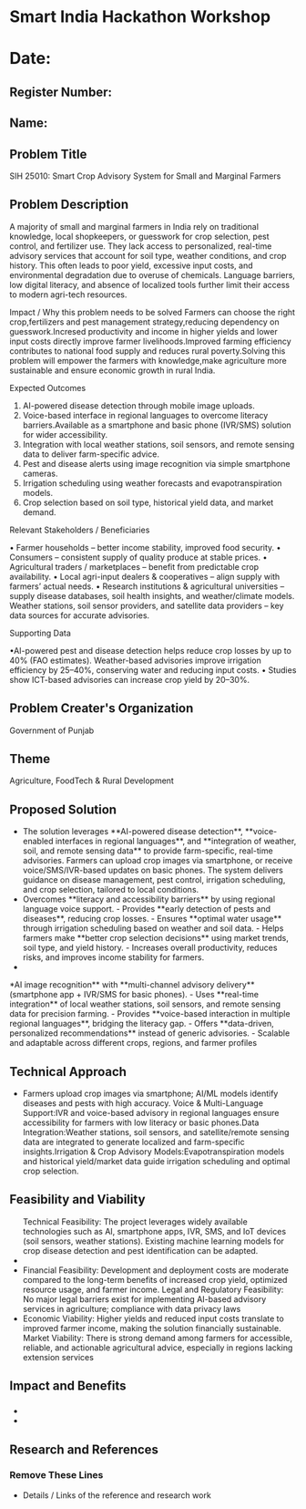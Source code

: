 # Smart India Hackathon Workshop
# Date:
## Register Number:
## Name:
## Problem Title
SIH 25010: Smart Crop Advisory System for Small and Marginal Farmers
## Problem Description
A majority of small and marginal farmers in India rely on traditional knowledge, local shopkeepers, or guesswork for crop selection, pest control, and fertilizer use. They lack access to personalized, real-time advisory services that account for soil type, weather conditions, and crop history. This often leads to poor yield, excessive input costs, and environmental degradation due to overuse of chemicals. Language barriers, low digital literacy, and absence of localized tools further limit their access to modern agri-tech resources.

Impact / Why this problem needs to be solved
     Farmers can choose the right crop,fertilizers and pest management strategy,reducing dependency on guesswork.Incresed productivity and income in higher yields and lower input costs directly improve farmer livelihoods.Improved farming efficiency contributes to national food supply and reduces rural poverty.Solving this problem will empower the farmers with knowledge,make agriculture more sustainable and ensure economic growth in rural India.

Expected Outcomes

1. AI-powered disease detection through mobile image uploads.
2. Voice-based interface in regional languages to overcome literacy barriers.Available as a smartphone and basic phone (IVR/SMS) solution for wider accessibility.
3. Integration with local weather stations, soil sensors, and remote sensing data to deliver farm-specific advice.
4. Pest and disease alerts using image recognition via simple smartphone cameras.
5. Irrigation scheduling using weather forecasts and evapotranspiration models.
6. Crop selection based on soil type, historical yield data, and market demand.

Relevant Stakeholders / Beneficiaries

• Farmer households – better income stability, improved food security.
• Consumers – consistent supply of quality produce at stable prices.
• Agricultural traders / marketplaces – benefit from predictable crop availability. 
• Local agri-input dealers & cooperatives – align supply with farmers’ actual needs.
• Research institutions & agricultural universities – supply disease databases, soil health insights, and weather/climate models.
Weather stations, soil sensor providers, and satellite data providers – key data sources for accurate advisories.

Supporting Data

•AI-powered pest and disease detection helps reduce crop losses by up to 40% (FAO estimates).
Weather-based advisories improve irrigation efficiency by 25–40%, conserving water and reducing input costs.
• Studies show ICT-based advisories can increase crop yield by 20–30%.

## Problem Creater's Organization
Government of Punjab

## Theme
Agriculture, FoodTech & Rural Development

## Proposed Solution
<ul><li>The solution leverages **AI-powered disease detection**, **voice-enabled interfaces in regional languages**, and **integration of weather, soil, and remote sensing data** to provide farm-specific, real-time advisories. Farmers can upload crop images via smartphone, or receive voice/SMS/IVR-based updates on basic phones. The system delivers guidance on disease management, pest control, irrigation scheduling, and crop selection, tailored to local conditions.</li>
<li>Overcomes **literacy and accessibility barriers** by using regional language voice support. - Provides **early detection of pests and diseases**, reducing crop losses. - Ensures **optimal water usage** through irrigation scheduling based on weather and soil data. - Helps farmers make **better crop selection decisions** using market trends, soil type, and yield history. - Increases overall productivity, reduces risks, and improves income stability for farmers.</li>
<li></li></ul>*AI image recognition** with **multi-channel advisory delivery** (smartphone app + IVR/SMS for basic phones). - Uses **real-time integration** of local weather stations, soil sensors, and remote sensing data for precision farming. - Provides **voice-based interaction in multiple regional languages**, bridging the literacy gap. - Offers **data-driven, personalized recommendations** instead of generic advisories. - Scalable and adaptable across different crops, regions, and farmer profiles

## Technical Approach
<ul><li>Farmers upload crop images via smartphone; AI/ML models identify diseases and pests with high accuracy.
Voice & Multi-Language Support:IVR and voice-based advisory in regional languages ensure accessibility for farmers with low literacy or basic phones.Data Integration:Weather stations, soil sensors, and satellite/remote sensing data are integrated to generate localized and farm-specific insights.Irrigation & Crop Advisory Models:Evapotranspiration models and historical yield/market data guide irrigation scheduling and optimal crop selection.
</li></ul>

## Feasibility and Viability
<ul>Technical Feasibility: The project leverages widely available technologies such as AI, smartphone apps, IVR, SMS, and IoT devices (soil sensors, weather stations). Existing machine learning models for crop disease detection and pest identification can be adapted.<li></li>
<li>Financial Feasibility: Development and deployment costs are moderate compared to the long-term benefits of increased crop yield, optimized resource usage, and farmer income.
Legal and Regulatory Feasibility: No major legal barriers exist for implementing AI-based advisory services in agriculture; compliance with data privacy laws </li>
<li>Economic Viability: Higher yields and reduced input costs translate to improved farmer income, making the solution financially sustainable.
Market Viability: There is strong demand among farmers for accessible, reliable, and actionable agricultural advice, especially in regions lacking extension services</li></ul>

## Impact and Benefits
<h3></h3>
<ul><li></li>
<li></li></ul>

## Research and References
<h3>Remove These Lines</h3>
<ul><li>Details / Links of the reference and research work</li></ul>

